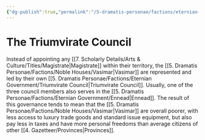 ```yaml
---
{"dg-publish":true,"permalink":"/5-dramatis-personae/factions/eternian-government/triumvirate-council/"}
---
```


# The Triumvirate Council

Instead of appointing any [[7. Scholarly Details/Arts & Culture/Titles/Magistrate\|Magistrate]] within their territory, the [[5. Dramatis Personae/Factions/Noble Houses/Vasimar\|Vasimar]] are represented and led by their own [[5. Dramatis Personae/Factions/Eternian Government/Triumvirate Council\|Triumvirate Council]]. Usually, one of the three council members also serves in the [[5. Dramatis Personae/Factions/Eternian Government/Ennead\|Ennead]]. The result of this governance tends to mean that the [[5. Dramatis Personae/Factions/Noble Houses/Vasimar\|Vasimar]] are overall poorer, with less access to luxury trade goods and standard issue equipment, but also pay less in taxes and have more personal freedoms than average citizens of other [[4. Gazetteer/Provinces\|Provinces]]. 